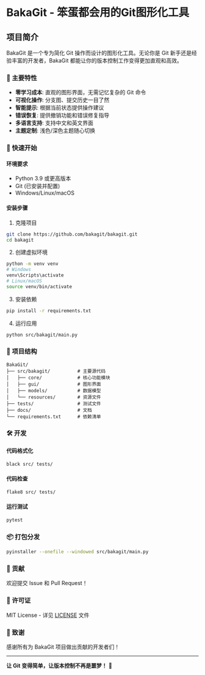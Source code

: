 # BakaGit - 笨蛋都会用的Git图形化工具

## 项目简介

BakaGit 是一个专为简化 Git 操作而设计的图形化工具。无论你是 Git 新手还是经验丰富的开发者，BakaGit 都能让你的版本控制工作变得更加直观和高效。

### 🌟 主要特性

- **零学习成本**: 直观的图形界面，无需记忆复杂的 Git 命令
- **可视化操作**: 分支图、提交历史一目了然
- **智能提示**: 根据当前状态提供操作建议
- **错误恢复**: 提供撤销功能和错误修复指导
- **多语言支持**: 支持中文和英文界面
- **主题定制**: 浅色/深色主题随心切换

### 🚀 快速开始

#### 环境要求
- Python 3.9 或更高版本
- Git (已安装并配置)
- Windows/Linux/macOS

#### 安装步骤

1. 克隆项目
```bash
git clone https://github.com/bakagit/bakagit.git
cd bakagit
```

2. 创建虚拟环境
```bash
python -m venv venv
# Windows
venv\Scripts\activate
# Linux/macOS
source venv/bin/activate
```

3. 安装依赖
```bash
pip install -r requirements.txt
```

4. 运行应用
```bash
python src/bakagit/main.py
```

### 📁 项目结构

```
BakaGit/
├── src/bakagit/          # 主要源代码
│   ├── core/             # 核心功能模块
│   ├── gui/              # 图形界面
│   ├── models/           # 数据模型
│   └── resources/        # 资源文件
├── tests/                # 测试文件
├── docs/                 # 文档
└── requirements.txt      # 依赖清单
```

### 🛠️ 开发

#### 代码格式化
```bash
black src/ tests/
```

#### 代码检查
```bash
flake8 src/ tests/
```

#### 运行测试
```bash
pytest
```

### 📦 打包分发

```bash
pyinstaller --onefile --windowed src/bakagit/main.py
```

### 🤝 贡献

欢迎提交 Issue 和 Pull Request！

### 📄 许可证

MIT License - 详见 [LICENSE](LICENSE) 文件

### 🙏 致谢

感谢所有为 BakaGit 项目做出贡献的开发者们！

---

**让 Git 变得简单，让版本控制不再是噩梦！** 🎉
